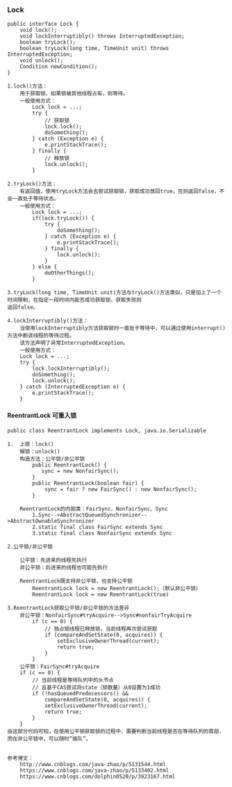 ### Lock

    public interface Lock {
        void lock();
        void lockInterruptibly() throws InterruptedException;
        boolean tryLock();
        boolean tryLock(long time, TimeUnit unit) throws InterruptedException;
        void unlock();
        Condition newCondition();
    }

    1.lock()方法：
        用于获取锁，如果锁被其他线程占有，则等待。
        一般使用方式：
            Lock lock = ...;
            try {
                // 获取锁
                lock.lock();
                doSomething();
            } catch (Exception e) {
                e.printStackTrace();
            } finally {
                // 释放锁
                lock.unlock();
            }
    
    2.tryLock()方法：
        有返回值，使用tryLock方法会去尝试获取锁，获取成功放回true，否则返回false，不会一直处于等待状态。
        一般使用方式：
            Lock lock = ...;
            if(lock.tryLock()) {
                try {
                    doSomething();
                } catch (Exception e) {
                    e.printStackTrace();
                } finally {
                    lock.unlock();
                }
            } else {
                doOtherThings();
            }
        
    3.tryLock(long time, TimeUnit unit)方法与tryLock()方法类似，只是加上了一个时间限制，在指定一段时间内能否成功获取锁，获取失败则
    返回false。
    
    4.lockInterruptibly()方法：
        当使用lockInterruptibly方法获取锁时一直处于等待中，可以通过使用interrupt()方法中断该线程的等待过程。
        该方法声明了异常InterruptedException。
        一般使用方式：
        Lock lock = ...;
        try {
            lock.lockInterruptibly();
            doSomething();
            lock.unlock();
        } catch (InterruptedException e) {
            e.printStackTrace();
        }
        

#### ReentrantLock 可重入锁
     
    public class ReentrantLock implements Lock, java.io.Serializable
    
    1.  上锁：lock()
        解锁：unlock()
        构造方法：公平锁/非公平锁
            public ReentrantLock() {
               sync = new NonfairSync();
            }
            public ReentrantLock(boolean fair) {
                sync = fair ? new FairSync() : new NonfairSync();
            }
    
        ReentrantLock的内部类：FairSync、NonfairSync、Sync
            1.Sync-->AbstractQueuedSynchronizer-->AbstractOwnableSynchronizer
            2.static final class FairSync extends Sync
            3.static final class NonfairSync extends Sync
        
    2.公平锁/非公平锁

        公平锁：先进来的线程先执行
        非公平锁：后进来的线程也可能先执行
        
        ReentrantLock既支持非公平锁，也支持公平锁
            ReentrantLock lock = new ReentrantLock();（默认非公平锁）
            ReentrantLock lock = new ReentrantLock(true)
    
    3.ReentrantLock获取公平锁/非公平锁的方法差异
        非公平锁：NonfairSync#tryAcquire-->Sync#nonfairTryAcquire
            if (c == 0) {
                // 独占锁线程已释放锁，当前线程再次尝试获取
                if (compareAndSetState(0, acquires)) {
                    setExclusiveOwnerThread(current);
                    return true;
                }
            }
        公平锁：FairSync#tryAcquire
        if (c == 0) {
            // 当前线程是等待队列中的头节点
            // 且基于CAS尝试将state（锁数量）从0设置为1成功
            if (!hasQueuedPredecessors() &&
                compareAndSetState(0, acquires)) {
                setExclusiveOwnerThread(current);
                return true;
            }
        }
    由这部分代码可知，在使用公平锁获取锁的过程中，需要判断当前线程是否在等待队列的首部，而在非公平锁中，可以随时“插队”。
    
    
    参考博文：
        http://www.cnblogs.com/java-zhao/p/5131544.html
        https://www.cnblogs.com/java-zhao/p/5133402.html
        https://www.cnblogs.com/dolphin0520/p/3923167.html
    
    
    
    
    
    
    
    
    
    
    
    
    
    
    
    
    
    
    
    
    
    
    
    